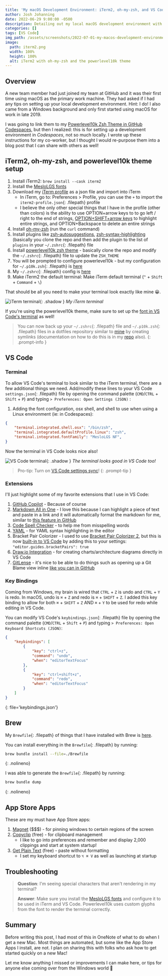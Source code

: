 ```yaml
---
title: 'My macOS Development Environment: iTerm2, oh-my-zsh, and VS Code'
author: Josh Johanning
date: 2022-06-29 9:00:00 -0500
description: Detailing out my local macOS development environment with iTerm, oh-my-zsh with the powerlevel10k theme, VS Code, and more.
categories: []
tags: [VS Code]
img_path: /assets/screenshots/2022-07-01-my-macos-development-environment
image:
  path: iterm2.png
  width: 100%
  height: 100%
  alt: iTerm2 with oh-my-zsh and the powerlevel10k theme
---
```


## Overview

A new team member had just joined my team at GitHub and it was their first time using macOS as the primary work machine. They had asked if I had any tips on setting up your local development environment. Hint: I do! I also came from a Windows background and only first started using macOS for work in late 2019.

I was going to link them to my [Powerlevel10k Zsh Theme in GitHub Codespaces](/posts/github-codespaces-powerlevel10k/), but then I realized: this is for setting up a development environment in _Codespaces_, not so much locally. I wrote up these instructions for my co-worker, but I thought I would re-purpose them into a blog post that I can share with others as well!

## iTerm2, oh-my-zsh, and powerlevel10k theme setup

1. Install iTerm2: `brew install --cask iterm2`
2. Install the [MesloLGS fonts](https://github.com/romkatv/powerlevel10k#meslo-nerd-font-patched-for-powerlevel10k) 
3. Download my [iTerm profile](https://github.com/joshjohanning/dotfiles/blob/main/iterm2-profile.json) as a json file and import into iTerm
   - In iTerm, go to: Preferences > Profile, you can use the `+` to import the `iterm2-profile.json`{: .filepath} profile
   - I believe the only other special things that I have in the profile (other than colors) is the ability to use OPTION+arrow keys to to go left / right to the end of strings, [OPTION+SHIFT+arrow keys](https://stackoverflow.com/questions/30055402/how-to-select-text-in-iterm-with-shiftarrow) to highlight entire strings, and OPTION+Backspace to delete an entire strings
4. Install [oh-my-zsh](https://ohmyz.sh/#install) (run the `curl` command)
5. Install plugins like [zsh-autosuggestions](https://github.com/zsh-users/zsh-autosuggestions/blob/master/INSTALL.md#oh-my-zsh), [zsh-syntax-highlighting](https://github.com/zsh-users/zsh-syntax-highlighting/blob/master/INSTALL.md#in-your-zshrc) (basically you clone the repo and then add the plugin to the list of `plugins` in your `~/.zshrc`{: .filepath} file
6. Install [powerlevel10k zsh theme](https://github.com/romkatv/powerlevel10k#oh-my-zsh) - basically clone the repo and modify the `~/.zshrc`{: .filepath} file to update the `ZSH_THEME`
7. You will be prompted to configure powerlevel10k - but my configuration for `~/.p10k.zsh`{: .filepath} is [here](https://github.com/joshjohanning/dotfiles/blob/main/.p10k.zsh)
8. My `~/.zshrc`{: .filepath} config is [here](https://github.com/joshjohanning/dotfiles/blob/main/.zshrc) 
9. Make iTerm2 the default terminal: Make iTerm default terminal (`^` + `Shift` + `Command` + `\`)

That should be all you need to make your terminal look exactly like mine 😀. 

![iTerm terminal](iterm2.png){: .shadow }
_My iTerm terminal_

If you're using the powerlevel10k theme, make sure to set up the [font in VS Code's terminal](#terminal) as well!

> You can now back up your `~/.zshrc`{: .filepath} file and `~/.p10k.zsh`{: .filepath} files in a dotfiles repository similar to [mine](https://github.com/joshjohanning/dotfiles) by creating symlinks (documentation on how to do this is in my [repo](https://github.com/joshjohanning/dotfiles) also).
{: .prompt-info }

## VS Code

### Terminal 
To allow VS Code's terminal to look similar to the iTerm terminal, there are a few additional things we need. Add/modify these lines to your VS Code `settings.json`{: .filepath} file by opening the command palette (`CMD`/`CTRL` + `Shift` + `P`) and typing `> Preferences: Open Settings (JSON)` : 

1. Adding the font configuration, osx shell, and shell to use when using a Linux environment (ie: in Codespaces): 

```json
{
    "terminal.integrated.shell.osx": "/bin/zsh",
    "terminal.integrated.defaultProfile.linux": "zsh",
    "terminal.integrated.fontFamily": "MesloLGS NF",
}
```

Now the terminal in VS Code looks nice also!

![VS Code terminal](vscode.png){: .shadow }
_The terminal looks good in VS Code too!_

> Pro-tip: Turn on [VS Code settings sync](https://code.visualstudio.com/docs/editor/settings-sync)!
{: .prompt-tip }

### Extensions

I'll just highlight some of my favorite extensions that I use in VS Code:

1. [GitHub Copilot](https://marketplace.visualstudio.com/items?itemName=GitHub.copilot) - Because of course
2. [Markdown All in One](https://marketplace.visualstudio.com/items?itemName=yzhang.markdown-all-in-one) - I love this because I can highlight a piece of text and paste in a link and it will automatically format the markdown for me, similar to [this feature in GitHub](https://github.blog/changelog/2022-02-02-paste-links-directly-in-markdown/)
3. [Code Spell Checker](https://marketplace.visualstudio.com/items?itemName=streetsidesoftware.code-spell-checker) - to help me from misspelling words
4. [YAML](https://marketplace.visualstudio.com/items?itemName=redhat.vscode-yaml) - for YAML syntax highlighting in the editor
7. Bracket Pair Colorizer - I used to use [Bracket Pair Colorizer 2](https://marketplace.visualstudio.com/items?itemName=CoenraadS.bracket-pair-colorizer-2), but this is now [built-in to VS Code](https://code.visualstudio.com/blogs/2021/09/29/bracket-pair-colorization) by adding this to your settings: `"editor.guides.bracketPairs": true`
6. [Draw.io Integration](https://marketplace.visualstudio.com/items?itemName=hediet.vscode-drawio) - for creating charts/architecture diagrams directly in VS Code
7. [GitLense](https://marketplace.visualstudio.com/items?itemName=eamodio.gitlens) - it's nice to be able to do things such as opening up a Git Blame view inline [like you can in GitHub](https://github.blog/2017-01-18-navigate-file-history-faster-with-improved-blame-view/)

### Key Bindings

Coming from Windows, my brain is wired that `CTRL` + `Z` is undo and `CTRL` + `Y` is redo. In macOS, undo is `⌘` + `Z` and redo is `⌘` + `SHIFT` + `Z`. I added this key binding to allow for both `⌘` + `SHIFT` + `Z` AND `⌘` + `Y` to be used for redo while editing in VS Code.

You can modify VS Code's `keybindings.json`{: .filepath} file by opening the command palette (`CMD`/`CTRL` + `Shift` + `P`) and typing `> Preferences: Open Keyboard Shortcuts (JSON)`:  

```json
{
    "keybindings": [
        {
            "key": "ctrl+z",
            "command": "undo",
            "when": "editorTextFocus"
        },
        {
            "key": "ctrl+shift+z",
            "command": "redo",
            "when": "editorTextFocus"
        }
    ]
}
```
{: file='keybindings.json'}

## Brew

My `Brewfile`{: .filepath} of things that I have installed with Brew is [here](https://github.com/joshjohanning/dotfiles/blob/main/Brewfile).

You can install everything in the `Brewfile`{: .filepath} by running:

```bash
brew bundle install --file=./Brewfile
```
{: .nolineno}

I was able to generate the `Brewfile`{: .filepath} by running:

```bash
brew bundle dump
```
{: .nolineno}

## App Store Apps

These are my must have App Store apps:

1. [Magnet](https://apps.apple.com/us/app/magnet/id441258766?mt=12) ($$$) - for pinning windows to certain regions of the screen
2. [Copyclip](https://apps.apple.com/us/app/copyclip-clipboard-history/id595191960?mt=12) (free) - for clipboard management
   - I like to go into preferences and remember and display 2,000 clippings and start at system startup!
3. [Get Plain Text](https://apps.apple.com/us/app/get-plain-text/id508368068?mt=12) (free) - paste without formatting
   - I set my keyboard shortcut to `⌥ ⌘ V` as well as launching at startup

## Troubleshooting

> **Question**: I'm seeing special characters that aren't rendering in my terminal?
> 
> **Answer**: Make sure you install the [MesloLGS fonts](https://github.com/romkatv/powerlevel10k#meslo-nerd-font-patched-for-powerlevel10k) and configure it to be used in iTerm and VS Code. Powerlevel10k uses custom glyphs from the font to render the terminal correctly.

## Summary

Before writing this post, I had most of this in OneNote of what to do when I get a new Mac. Most things are automated, but some like the App Store Apps I install, are not. I plan on sharing this with folks who ask how to get started quickly on a new Mac!

Let me know anything I missed or improvements I can make here, or tips for anyone else coming over from the Windows world 🙏
